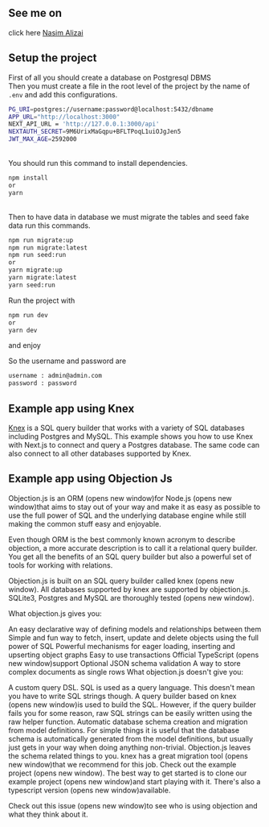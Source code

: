 ## See me on
click here
[Nasim Alizai](https://nasim-alizai.github.io/) 


## Setup the project
First of all you should create a database on Postgresql DBMS
<br>
Then you must create a file in the root level of the project by the name of `.env` and add this configurations.

```bash
PG_URI=postgres://username:password@localhost:5432/dbname
APP_URL="http://localhost:3000"
NEXT_API_URL = 'http://127.0.0.1:3000/api'
NEXTAUTH_SECRET=9M6UrixMaGqpu+BFLTPoqL1uiOJgJen5
JWT_MAX_AGE=2592000
```

<br>
You should run this command to install dependencies.

```bash
npm install
or
yarn
```
<br>
Then to have data in database we must migrate the tables and seed fake data run this commands.

```bash
npm run migrate:up
npm run migrate:latest
npm run seed:run
or
yarn migrate:up 
yarn migrate:latest 
yarn seed:run 
```

Run the project with

```bash
npm run dev
or
yarn dev
```
and enjoy

So the username and password are

```bash
username : admin@admin.com
password : password
```






## Example app using Knex

[Knex](https://knexjs.org/) is a SQL query builder that works with a variety of SQL databases including Postgres and MySQL. This example shows you how to use Knex with Next.js to connect and query a Postgres database. The same code can also connect to all other databases supported by Knex.


## Example app using Objection Js
Objection.js is an ORM (opens new window)for Node.js (opens new window)that aims to stay out of your way and make it as easy as possible to use the full power of SQL and the underlying database engine while still making the common stuff easy and enjoyable.

Even though ORM is the best commonly known acronym to describe objection, a more accurate description is to call it a relational query builder. You get all the benefits of an SQL query builder but also a powerful set of tools for working with relations.

Objection.js is built on an SQL query builder called knex (opens new window). All databases supported by knex are supported by objection.js. SQLite3, Postgres and MySQL are thoroughly tested (opens new window).

What objection.js gives you:

An easy declarative way of defining models and relationships between them
Simple and fun way to fetch, insert, update and delete objects using the full power of SQL
Powerful mechanisms for eager loading, inserting and upserting object graphs
Easy to use transactions
Official TypeScript (opens new window)support
Optional JSON schema validation
A way to store complex documents as single rows
What objection.js doesn't give you:

A custom query DSL. SQL is used as a query language. This doesn't mean you have to write SQL strings though. A query builder based on knex (opens new window)is used to build the SQL. However, if the query builder fails you for some reason, raw SQL strings can be easily written using the raw helper function.
Automatic database schema creation and migration from model definitions. For simple things it is useful that the database schema is automatically generated from the model definitions, but usually just gets in your way when doing anything non-trivial. Objection.js leaves the schema related things to you. knex has a great migration tool (opens new window)that we recommend for this job. Check out the example project (opens new window).
The best way to get started is to clone our example project (opens new window)and start playing with it. There's also a typescript version (opens new window)available.

Check out this issue (opens new window)to see who is using objection and what they think about it.




